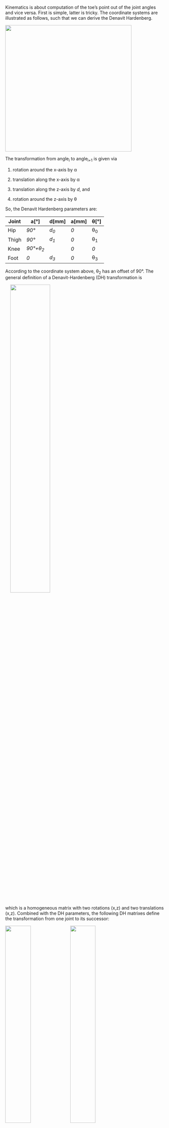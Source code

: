 Kinematics is about computation of the toe’s point out of the joint angles and vice versa. First is simple, latter is tricky. The coordinate systems are illustrated as follows, such that we can derive the Denavit Hardenberg.

<img width="400px" src="../images/image003.png"/>

The transformation from angle<sub>i</sub> to angle<sub>i+1</sub> is given via 

1. rotation around the x-axis by α

2. translation along the x-axis by α

3. translation along the z-axis by *d*, and

4. rotation around the z-axis by θ

So, the Denavit Hardenberg parameters are:

| Joint      | a[°]                  | d[mm]             | a[mm]            | θ[°]           |
|----------  | ----------------------| ----------------- | ---------------- | -------------- | 
| Hip        | *90°*                 | *d<sub>0</sub>*   | *0*              | θ<sub>0</sub>  |
| Thigh      | *90°*                 | *d<sub>1</sub>*   | *0*              | θ<sub>1</sub>  |
| Knee       | *90°+θ<sub>2</sub>*   |                   | *0*              | *0*             |                |
| Foot       | *0*                   | *d<sub>3</sub>*   | *0*              | θ<sub>3</sub>  |

According to the coordinate system above, θ<sub>2</sub> has an offset of 90°. The general definition of a Denavit-Hardenberg (DH) transformation is

&nbsp;&nbsp;&nbsp;&nbsp;<img width=50% src="../images/image005.png"/>  

which is a homogeneous matrix with two rotations (x,z) and two translations (x,z).
Combined with the DH parameters, the following DH matrixes define the transformation from one joint to its successor:

<img width=40% src="../images/image006.png"/>  
<img width=40% src="../images/image007.png"/>  
<img width=35% src="../images/image008.png"/>  
<img width=35% src="../images/image008.png"/>  

## Forward Kinematics

With the DH transformation matrixes at hand, computation of the leg’s pose out of the joint angles is straight forward. The matrix representing the toe’s pose <img align="center" src="../images/image010.png"/> is 

&nbsp;&nbsp;&nbsp;&nbsp;<img width=20% src="../images/image011.png"/> 


By multiplying the transformation matrix with the origin (as homogeneous vector), we get the absolute coordinates of the toe point (*TP*) centre point in world coordinate system (i.e. relative to the legs’s base).

&nbsp;&nbsp;&nbsp;&nbsp;<img width=10% src="../images/image012.png"/>


That was easy. The tricky part comes now.


## Inverse Kinematics 

Inverse kinematics denotes the computation of all joint angles out of the toe’s position (TP). Since the leg has four joints, it is becomes clear that there is an infinite number of solutions for that, so I need to predefine one angle with an arbitrary definition. Having the objective in mind of moving the higher limbs of the leg as little as possible, I arbitrarily chose θ<sub>0</sub> and set it as angle bisector of the toe to the hip (from bird’s perspective):

&nbsp;&nbsp;&nbsp;&nbsp;<img width=50% src="../images/image013.png"/>


We get 

&nbsp;&nbsp;&nbsp;&nbsp;<img width=20% src="../images/image014.png"/>

Later on, we will need the coordinates of end of the first limb (A) which is <img width=15% src="../images/image015.png"/>

Computation of the second angle θ<sub>1</sub>  at point A requires a geometric analysis. The leg is denoted in blue, all construction lines are red.

&nbsp;&nbsp;&nbsp;&nbsp;<img src="../images/image016.png"/>

We consider the triangle from A, B and C. The two lines <img src="../images/image017.png"/> and <img ="../images/image017.png"/>are of fixed length. So, the point C is upon the circle with the centre H and the radius of the triangle’s height. Additionally, C is defined as function of θ<sub>0</sub> and θ<sub>1</sub>, so we should be able to derive θ<sub>1</sub> by intersecting the circle with C(θ<sub>0</sub> ,θ<sub>1</sub>).

The only thing we need to do is to express that in terms of coordinates. First, we compute the length of a, b and c:

&nbsp;&nbsp;&nbsp;&nbsp;<img width=10% src="../images/image019.png"/>

&nbsp;&nbsp;&nbsp;&nbsp;<img width=10% src="../images/image020.png"/>

&nbsp;&nbsp;&nbsp;&nbsp;<img width=5% src="../images/image021.png"/>

Now that the triangle is defined, we can compute the height <img width=10% src="../images/image022.png"/> by Herons formula

&nbsp;&nbsp;&nbsp;&nbsp;<img width=50% src="../images/image023.png"/>

The base of the height H is defined by 

&nbsp;&nbsp;&nbsp;&nbsp;<img width=30% src="../images/image024.png"/>


Now we need to define the circle *K* with radius *h* and centre *H*. This is done by <img width=30% src="../images/image025.png"/> with S orthogonal to <img width=10% src="../images/image026.png"/> beginning from H and T orthogonal to S and <img width=15 src="../images/image026.png"/> :

&nbsp;&nbsp;&nbsp;&nbsp;<img width=20% src="../images/image027.png"/>

So, with the arbitrary assumption <img width=10% src="../images/image028.png"/> and the length <img width=10% src="../images/image029.png"/> we get 

&nbsp;&nbsp;&nbsp;&nbsp;<img width=1% src="../images/image029.png"/>


(This equation could be simplified, but this way programming is easier by computing the y coordinate and deriving the x coordinate)
There are two possibilities for S, representing two configuration with knee up and knee down. We always take the healthy one where the knee is above the toe point. Finally, T is defined by its orthogonality to S and its length <img width=10% src="../images/image031.png"/>:

&nbsp;&nbsp;&nbsp;&nbsp;<img width=10% src="../images/image032.png"/>


Having the circle defined, we need to intersect it with the possible positions of C:

&nbsp;&nbsp;&nbsp;&nbsp;<img width=70% src="../images/image033.png"/>


Hereby denotes <<img width=20% src="../images/image034.png"/> . We consider only the equations of x and y coordinates and solve these for *d<sub>1</sub>sub>c<sub>1<sub>*.Equating gives

&nbsp;&nbsp;&nbsp;&nbsp;<img width=80% src="../images/image036.png"/>


This needs to be solved by in order to get point C. Unfortunately, we have sin and cos in the equation, but luckily with the same parameter. Wikipedia helps with sinusoids:

&nbsp;&nbsp;&nbsp;&nbsp;<<img width=90% src="../images/image037.png"/>


This is used to solve the equation above for alpha:

&nbsp;&nbsp;&nbsp;&nbsp;<img width=50% src="../images/image038.png"/>

&nbsp;&nbsp;&nbsp;&nbsp;<img width=50% src="../images/image039.png"/>

&nbsp;&nbsp;&nbsp;&nbsp;<img width=50% src="../images/image040.png"/>


Out of alpha we get C by <img width=25% src="../images/image041.png"/>, out of C we compute θ<sub>1</sub> by considering the z-coordinate of C:


&nbsp;&nbsp;&nbsp;&nbsp;<img width=30% src="../images/image042.png"/>


which results in 

&nbsp;&nbsp;&nbsp;&nbsp;<img width=10% src="../images/image043.png"/>


The first angle is always the hardest, time for a beer.

We leave the knee-turn-angle θ<sub>2</sub> aside for a while and continue with the tibia θ<sub>3</sub>. This is done by considering the triangle ABC, and the angle at the point C represents θ<sub>3</sub>. In a fully elongated leg θ<sub>3</sub> is 0.
Therefore, <img width=50% src="../images/image044.png"/> 

The last angle θ<sub>2</sub> is computed by use of

&nbsp;&nbsp;&nbsp;&nbsp;<img width=20% src="../images/image045.png"/>


So, let’s have a closer look into the transformation matrix <img width=5% src="../images/image046.png"/> and check if there are some useful equations considering that we already have all other angles. Annoying multiplication results in

&nbsp;&nbsp;&nbsp;&nbsp;<img width=60% src="../images/image047.png"/>


Since we need to compare this to the toe point, it is not necessary to compute the full matrix, the right column is sufficient. We are lucky, the third line has only one expression that depends on θ<sub>2</sub>, so we get

&nbsp;&nbsp;&nbsp;&nbsp;<img width=40% src="../images/image048.png"/>


Again, arcsin results in two solutions, so we need the other coordinates as well to check which solution is valid.
That’s it. Surprisingly complex for a leg with only 4 degrees of freedom.


# Body Kinematics

Attaching 5 legs to a body implies to compute the leg kinematics depending on each hip. Additionally, we might want to translate and rotate the belly in certain limit. Since the chapter on leg kinematics computes the angles out of the toe in the hip coordinate system, we need to translate each leg’s toe point into the hip’s coordinate system.

&nbsp;&nbsp;&nbsp;&nbsp;<img width=80% src="../images/image049.png"/>

The pentapod’s pose is given in the body’s coordinate system, which origin is on the ground right below the body button. Since the belly can translate or rotate, the next coordinate system is the belly coordinate system which origin is the belly button. When the pentapod is in the default position, the belly coordinate system is translated in the z-axis only by the height of the belly. Finally, we have 5 hip coordinate systems which are x-translated by the distance of the belly to the hip and z-rotated by <img width=10% src="../images/image050.png"/>, where n is the number of the leg.
We define the transformation matrix *Belly* that defines the belly coordinate system out of the body coordinate system, that is a 3D rotation matrix plus a translation along the belly coordinates:

&nbsp;&nbsp;&nbsp;&nbsp;<img width=80% src="../images/image051.png"/>

Per leg we have an own transformation matrix which is a rotation in the xy-pane around z

&nbsp;&nbsp;&nbsp;&nbsp;<img width=30% src="../images/image052.png"/>


Having a point in one coordinate system and watching it from another one is done by multiplying it with the inverse transformation matrix. So, the toe point from the hips coordinate system toe<sub>hip</sub> is computed out of the toe point from the body’s coordinate system by 

&nbsp;&nbsp;&nbsp;&nbsp;<img width=35% src="../images/image054.png"/>


Computing-wise, the inverse matrix is done by Gauss or similar approaches with a complexity of o(nm/2), which might be bad for the performance. Luckily, the inverse of a symmetric rotation matrix is the transposed matrix, and the rest can be computed by 

&nbsp;&nbsp;&nbsp;&nbsp;<img width=5% src="../images/image056.png"/>

which is much simpler.